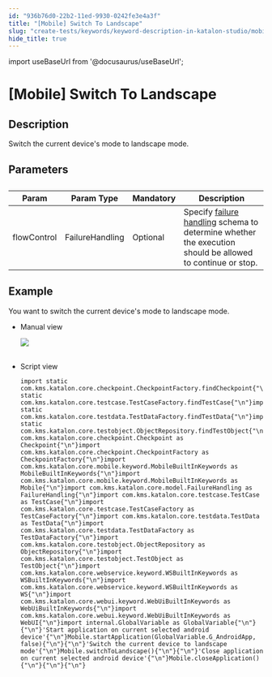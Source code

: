 ```yaml
---
id: "936b76d0-22b2-11ed-9930-0242fe3e4a3f"
title: "[Mobile] Switch To Landscape"
slug: "create-tests/keywords/keyword-description-in-katalon-studio/mobile-keywords/mobile-switch-to-landscape"
hide_title: true
---
```

import useBaseUrl from '@docusaurus/useBaseUrl';


# <a id="id_0" class="anchor_top_offset"/><a id="ariaid-title1" class="anchor_top_offset"/>[Mobile] Switch To Landscape


## <a id="id_0__id_1" class="anchor_top_offset"/>Description  

              
<p xmlns="http://www.w3.org/1999/xhtml" className="p">Switch the current device's mode to landscape mode.</p> 
      

## <a id="id_0__id_2" class="anchor_top_offset"/>Parameters  

              
<table xmlns="http://www.w3.org/1999/xhtml" className="table anchor_top_offset" id="id_0__6becff89-c61a-45c4-b7ac-847c71db14ca"><caption /><thead className="thead"><tr className><th className="entry anchor_top_offset" id="id_0__6becff89-c61a-45c4-b7ac-847c71db14ca__entry__1">Param</th><th className="entry anchor_top_offset" id="id_0__6becff89-c61a-45c4-b7ac-847c71db14ca__entry__2">Param Type</th><th className="entry anchor_top_offset" id="id_0__6becff89-c61a-45c4-b7ac-847c71db14ca__entry__3">Mandatory</th><th className="entry anchor_top_offset" id="id_0__6becff89-c61a-45c4-b7ac-847c71db14ca__entry__4">Description</th></tr></thead><tbody className="tbody"><tr className><td className="entry" headers="id_0__6becff89-c61a-45c4-b7ac-847c71db14ca__entry__1 id_0__6becff89-c61a-45c4-b7ac-847c71db14ca__entry__2 id_0__6becff89-c61a-45c4-b7ac-847c71db14ca__entry__3 id_0__6becff89-c61a-45c4-b7ac-847c71db14ca__entry__4 ">flowControl</td><td className="entry" headers="id_0__6becff89-c61a-45c4-b7ac-847c71db14ca__entry__1 id_0__6becff89-c61a-45c4-b7ac-847c71db14ca__entry__2 id_0__6becff89-c61a-45c4-b7ac-847c71db14ca__entry__3 id_0__6becff89-c61a-45c4-b7ac-847c71db14ca__entry__4 ">FailureHandling</td><td className="entry" headers="id_0__6becff89-c61a-45c4-b7ac-847c71db14ca__entry__1 id_0__6becff89-c61a-45c4-b7ac-847c71db14ca__entry__2 id_0__6becff89-c61a-45c4-b7ac-847c71db14ca__entry__3 id_0__6becff89-c61a-45c4-b7ac-847c71db14ca__entry__4 ">Optional</td><td className="entry" headers="id_0__6becff89-c61a-45c4-b7ac-847c71db14ca__entry__1 id_0__6becff89-c61a-45c4-b7ac-847c71db14ca__entry__2 id_0__6becff89-c61a-45c4-b7ac-847c71db14ca__entry__3 id_0__6becff89-c61a-45c4-b7ac-847c71db14ca__entry__4 ">Specify <a className="xref" href="/maintain/configure-failure-handling-settings-in-katalon-studio">failure handling</a> schema to         determine whether the execution should be allowed to continue or         stop.</td></tr></tbody></table> 
      

## <a id="id_0__id_3" class="anchor_top_offset"/>Example 

              
<p xmlns="http://www.w3.org/1999/xhtml" className="p">You want to switch the current device's mode to landscape   mode.</p> 
      
<ul xmlns="http://www.w3.org/1999/xhtml" className="ul"><li className="li">     <p className="p">Manual view</p>     <p className="p">       <img className="image" src={useBaseUrl("https://github.com/katalon-studio/docs-images/raw/master/katalon-studio/docs/mobile-switch-to-landscape/image2017-3-3-143A323A9.png")} /><br /><br />     </p>   </li><li className="li">     <p className="p">Script view </p>     <pre className="pre codeblock"><code>import static com.kms.katalon.core.checkpoint.CheckpointFactory.findCheckpoint{"\n"}import static com.kms.katalon.core.testcase.TestCaseFactory.findTestCase{"\n"}import static com.kms.katalon.core.testdata.TestDataFactory.findTestData{"\n"}import static com.kms.katalon.core.testobject.ObjectRepository.findTestObject{"\n"}import com.kms.katalon.core.checkpoint.Checkpoint as Checkpoint{"\n"}import com.kms.katalon.core.checkpoint.CheckpointFactory as CheckpointFactory{"\n"}import com.kms.katalon.core.mobile.keyword.MobileBuiltInKeywords as MobileBuiltInKeywords{"\n"}import com.kms.katalon.core.mobile.keyword.MobileBuiltInKeywords as Mobile{"\n"}import com.kms.katalon.core.model.FailureHandling as FailureHandling{"\n"}import com.kms.katalon.core.testcase.TestCase as TestCase{"\n"}import com.kms.katalon.core.testcase.TestCaseFactory as TestCaseFactory{"\n"}import com.kms.katalon.core.testdata.TestData as TestData{"\n"}import com.kms.katalon.core.testdata.TestDataFactory as TestDataFactory{"\n"}import com.kms.katalon.core.testobject.ObjectRepository as ObjectRepository{"\n"}import com.kms.katalon.core.testobject.TestObject as TestObject{"\n"}import com.kms.katalon.core.webservice.keyword.WSBuiltInKeywords as WSBuiltInKeywords{"\n"}import com.kms.katalon.core.webservice.keyword.WSBuiltInKeywords as WS{"\n"}import com.kms.katalon.core.webui.keyword.WebUiBuiltInKeywords as WebUiBuiltInKeywords{"\n"}import com.kms.katalon.core.webui.keyword.WebUiBuiltInKeywords as WebUI{"\n"}import internal.GlobalVariable as GlobalVariable{"\n"}{"\n"}'Start application on current selected android device'{"\n"}Mobile.startApplication(GlobalVariable.G_AndroidApp, false){"\n"}{"\n"}'Switch the current device to landscape mode'{"\n"}Mobile.switchToLandscape(){"\n"}{"\n"}'Close application on current selected android device'{"\n"}Mobile.closeApplication(){"\n"}{"\n"}{"\n"}</code></pre>   </li></ul> 
      
